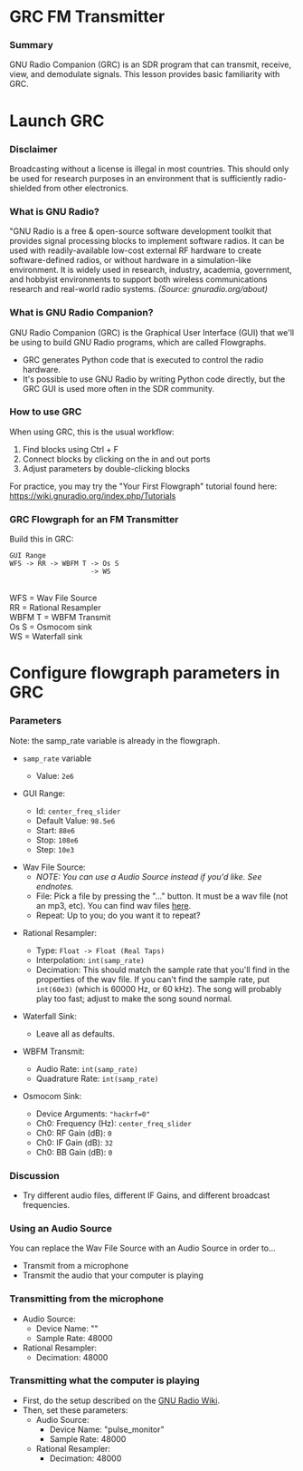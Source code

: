 <!-- pandoc-only % SDR: Transmitting -->

# GRC FM Transmitter  <!-- pandoc-exclude-line -->

<!--
Note regarding what goes in the quad chart:

Action: Discuss the fundamentals of Software Defined Radios (SDRs).
Standard: Students will be able to explain fundamentals of SDRs.


Evaluation: Check on Learning
-->

<!-- pandoc-only ### Purpose -->
### Summary  <!-- pandoc-exclude-line -->

GNU Radio Companion (GRC) is an SDR program that can transmit, receive, view, and demodulate signals. This lesson provides basic familiarity with GRC.

<!-- pandoc-only ### Outcome -->

<!-- pandoc-only By the end of this lesson, students will be able to: -->  
<!-- pandoc-only - Launch GRC -->  
<!-- pandoc-only - Configure flowgraph parameters in GRC -->  
<!-- pandoc-only - Transmit FM Radio using GRC -->

<!-- pandoc-only ### Learning Step Activities -->

<!-- pandoc-only - LSA 1: Launch GRC -->  
<!-- pandoc-only - LSA 2: Configure flowgraph parameters in GRC -->  
<!-- pandoc-only - LSA 3: Transmit FM Radio using GRC -->

# <!-- pandoc-only LSA 1: --> Launch GRC

### Disclaimer

Broadcasting without a license is illegal in most countries. This should only be used for research purposes in an environment that is sufficiently radio-shielded from other electronics.

### What is GNU Radio?

"GNU Radio is a free & open-source software development toolkit that provides signal processing blocks to implement software radios. It can be used with readily-available low-cost external RF hardware to create software-defined radios, or without hardware in a simulation-like environment. It is widely used in research, industry, academia, government, and hobbyist environments to support both wireless communications research and real-world radio systems. _(Source: gnuradio.org/about)_

### What is GNU Radio Companion?

GNU Radio Companion (GRC) is the Graphical User Interface (GUI) that we'll be using to build GNU Radio programs, which are called Flowgraphs.
- GRC generates Python code that is executed to control the radio hardware.
- It's possible to use GNU Radio by writing Python code directly, but the GRC GUI is used more often in the SDR community.

### How to use GRC

When using GRC, this is the usual workflow:
1. Find blocks using Ctrl + F
2. Connect blocks by clicking on the in and out ports
3. Adjust parameters by double-clicking blocks

For practice, you may try the "Your First Flowgraph" tutorial found here: https://wiki.gnuradio.org/index.php/Tutorials

### GRC Flowgraph for an FM Transmitter

Build this in GRC:

```
GUI Range
WFS -> RR -> WBFM T -> Os S
                    -> WS
```
&nbsp;  
WFS = Wav File Source  
RR = Rational Resampler  
WBFM T = WBFM Transmit  
Os S = Osmocom sink  
WS = Waterfall sink

# <!-- pandoc-only LSA 2: --> Configure flowgraph parameters in GRC

### Parameters

<!-- pandoc-only ::: notes -->

Note: the samp_rate variable is already in the flowgraph.

<!-- pandoc-only ::: -->

- `samp_rate` variable 
    - Value: `2e6`

- GUI Range:
    - Id: `center_freq_slider`
    - Default Value: `98.5e6`
    - Start: `88e6`
    - Stop: `108e6`
    - Step: `10e3`

<!-- pandoc-only ### Parameters -->

- Wav File Source:
    - _NOTE: You can use a Audio Source instead if you'd like. See endnotes._
    - File: Pick a file by pressing the "..." button. It must be a wav file (not an mp3, etc). You can find wav files [here](https://github.com/adafruit/Adafruit-Sound-Samples/tree/master/sonic-pi).
    - Repeat: Up to you; do you want it to repeat?

<!-- pandoc-only ### Parameters -->

- Rational Resampler:
    - Type: `Float -> Float (Real Taps)`
    - Interpolation: `int(samp_rate)`
    - Decimation: This should match the sample rate that you'll find in the properties of the wav file. If you can't find the sample rate, put `int(60e3)` (which is 60000 Hz, or 60 kHz). The song will probably play too fast; adjust to make the song sound normal. 

- Waterfall Sink:
    - Leave all as defaults.

<!-- pandoc-only ### Parameters -->

- WBFM Transmit:
    - Audio Rate: `int(samp_rate)`
    - Quadrature Rate: `int(samp_rate)`

- Osmocom Sink:
    - Device Arguments: `"hackrf=0"`
    - Ch0: Frequency (Hz): `center_freq_slider`
    - Ch0: RF Gain (dB): `0`
    - Ch0: IF Gain (dB): `32`
    - Ch0: BB Gain (dB): `0`


### Discussion

- Try different audio files, different IF Gains, and different broadcast frequencies.

### Using an Audio Source

You can replace the Wav File Source with an Audio Source in order to...

- Transmit from a microphone
- Transmit the audio that your computer is playing

### Transmitting from the microphone

- Audio Source:
    - Device Name: ""
    - Sample Rate: 48000
- Rational Resampler:
    - Decimation: 48000

### Transmitting what the computer is playing

- First, do the setup described on the [GNU Radio Wiki](https://wiki.gnuradio.org/index.php?title=ALSAPulseAudio#Monitoring_the_audio_input_of_your_system_with_PulseAudio).
- Then, set these parameters:
    - Audio Source:
        - Device Name: "pulse_monitor"
        - Sample Rate: 48000
    - Rational Resampler:
        - Decimation: 48000

<!-- pandoc-only ### Summary -->

<!-- pandoc-only In summary, you learned: -->

<!-- pandoc-only - How to launch GRC -->  
<!-- pandoc-only - How to configure flowgraph parameters in GRC -->  
<!-- pandoc-only - How to transmit FM Radio using GRC -->

<!-- pandoc-only ### References -->

<!-- pandoc-only - https://wiki.gnuradio.org/index.php/Main_Page -->
